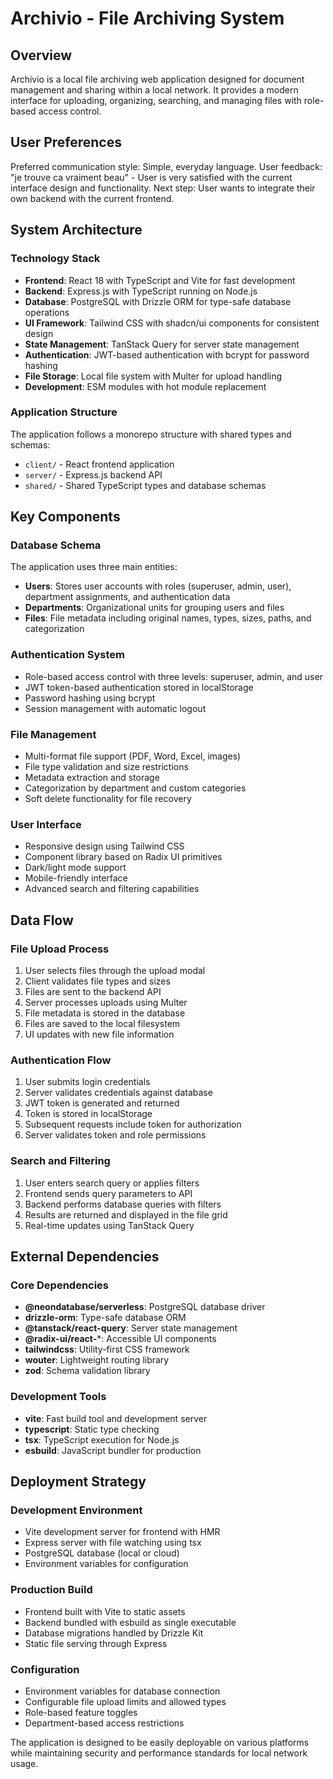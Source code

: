 # Archivio - File Archiving System

## Overview

Archivio is a local file archiving web application designed for document management and sharing within a local network. It provides a modern interface for uploading, organizing, searching, and managing files with role-based access control.

## User Preferences

Preferred communication style: Simple, everyday language.
User feedback: "je trouve ca vraiment beau" - User is very satisfied with the current interface design and functionality.
Next step: User wants to integrate their own backend with the current frontend.

## System Architecture

### Technology Stack
- **Frontend**: React 18 with TypeScript and Vite for fast development
- **Backend**: Express.js with TypeScript running on Node.js
- **Database**: PostgreSQL with Drizzle ORM for type-safe database operations
- **UI Framework**: Tailwind CSS with shadcn/ui components for consistent design
- **State Management**: TanStack Query for server state management
- **Authentication**: JWT-based authentication with bcrypt for password hashing
- **File Storage**: Local file system with Multer for upload handling
- **Development**: ESM modules with hot module replacement

### Application Structure
The application follows a monorepo structure with shared types and schemas:
- `client/` - React frontend application
- `server/` - Express.js backend API
- `shared/` - Shared TypeScript types and database schemas

## Key Components

### Database Schema
The application uses three main entities:
- **Users**: Stores user accounts with roles (superuser, admin, user), department assignments, and authentication data
- **Departments**: Organizational units for grouping users and files
- **Files**: File metadata including original names, types, sizes, paths, and categorization

### Authentication System
- Role-based access control with three levels: superuser, admin, and user
- JWT token-based authentication stored in localStorage
- Password hashing using bcrypt
- Session management with automatic logout

### File Management
- Multi-format file support (PDF, Word, Excel, images)
- File type validation and size restrictions
- Metadata extraction and storage
- Categorization by department and custom categories
- Soft delete functionality for file recovery

### User Interface
- Responsive design using Tailwind CSS
- Component library based on Radix UI primitives
- Dark/light mode support
- Mobile-friendly interface
- Advanced search and filtering capabilities

## Data Flow

### File Upload Process
1. User selects files through the upload modal
2. Client validates file types and sizes
3. Files are sent to the backend API
4. Server processes uploads using Multer
5. File metadata is stored in the database
6. Files are saved to the local filesystem
7. UI updates with new file information

### Authentication Flow
1. User submits login credentials
2. Server validates credentials against database
3. JWT token is generated and returned
4. Token is stored in localStorage
5. Subsequent requests include token for authorization
6. Server validates token and role permissions

### Search and Filtering
1. User enters search query or applies filters
2. Frontend sends query parameters to API
3. Backend performs database queries with filters
4. Results are returned and displayed in the file grid
5. Real-time updates using TanStack Query

## External Dependencies

### Core Dependencies
- **@neondatabase/serverless**: PostgreSQL database driver
- **drizzle-orm**: Type-safe database ORM
- **@tanstack/react-query**: Server state management
- **@radix-ui/react-***: Accessible UI components
- **tailwindcss**: Utility-first CSS framework
- **wouter**: Lightweight routing library
- **zod**: Schema validation library

### Development Tools
- **vite**: Fast build tool and development server
- **typescript**: Static type checking
- **tsx**: TypeScript execution for Node.js
- **esbuild**: JavaScript bundler for production

## Deployment Strategy

### Development Environment
- Vite development server for frontend with HMR
- Express server with file watching using tsx
- PostgreSQL database (local or cloud)
- Environment variables for configuration

### Production Build
- Frontend built with Vite to static assets
- Backend bundled with esbuild as single executable
- Database migrations handled by Drizzle Kit
- Static file serving through Express

### Configuration
- Environment variables for database connection
- Configurable file upload limits and allowed types
- Role-based feature toggles
- Department-based access restrictions

The application is designed to be easily deployable on various platforms while maintaining security and performance standards for local network usage.
